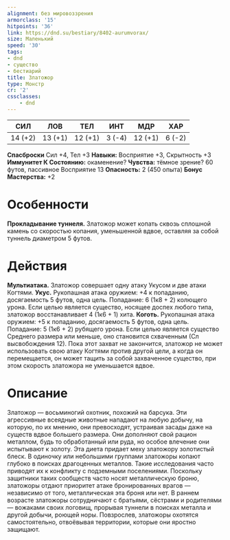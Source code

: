 ```yaml
---
alignment: без мировоззрения
armorclass: '15'
hitpoints: '36'
link: https://dnd.su/bestiary/8402-aurumvorax/
size: Маленький
speed: '30'
tags:
- dnd
- существо
- бестиарий
title: Златожор
type: Монстр
cr: '2'
cssclasses:
    - dnd
---
```



| СИЛ | ЛОВ | ТЕЛ | ИНТ | МДР | ХАР |
|---|---|---|---|---|---|
| 14 (+2) | 13 (+1) | 12 (+1) | 3 (-4) | 12 (+1) | 6 (-2) |
**Спасброски** Сил +4, Тел +3
**Навыки:** Восприятие +3, Скрытность +3
**Иммунитет К Состоянию:** окаменение?
**Чувства:** тёмное зрение? 60 футов, пассивное Восприятие 13
**Опасность:** 2 (450 опыта)
**Бонус Мастерства:** +2


# Особенности
**Прокладывание туннеля.** Златожор может копать сквозь сплошной камень со скоростью копания, уменьшенной вдвое, оставляя за собой туннель диаметром 5 футов.


# Действия
**Мультиатака.** Златожор совершает одну атаку Укусом и две атаки Когтями.
**Укус.** Рукопашная атака оружием: +4 к попаданию, досягаемость 5 футов, одна цель. Попадание: 6 (1к8 + 2) колющего урона. Если целью является существо, носящее доспех любого типа, златожор восстанавливает 4 (1к6 + 1) хита.
**Коготь.** Рукопашная атака оружием: +5 к попаданию, досягаемость 5 футов, одна цель. Попадание: 5 (1к6 + 2) рубящего урона. Если целью является существо Среднего размера или меньше, оно становится схваченным (Сл высвобождения 12). Пока этот захват не закончится, златожор не может использовать свою атаку Когтями против другой цели, а когда он перемещается, он может тащить за собой захваченное существо, при этом скорость златожора не уменьшается вдвое.


# Описание
Златожор — восьминогий охотник, похожий на барсука. Эти агрессивные всеядные животные нападают на любую добычу, на которую, по их мнению, они превосходят, устраивая засады даже на существ вдвое большего размера. Они дополняют свой рацион металлом, будь то обработанный или руда, но особое влечение они испытывают к золоту. Эта диета придает меху златожору золотистый блеск. В одиночку или небольшими группами златожоры копают глубоко в поисках драгоценных металлов. Такие исследования часто приводят их к конфликту с подземными поселениями. Поскольку защитники таких сообществ часто носят металлическую броню, златожоры отдают приоритет атаке бронированных врагов — независимо от того, металлическая эта броня или нет. В раннем возрасте златожоры сотрудничают с братьями, сёстрами и родителями — вожаками своих логовищ, прорывая туннели в поисках металла и другой добычи, роющей норы. Повзрослев, златожоры охотятся самостоятельно, отвоёвывая территории, которые они яростно защищают.